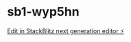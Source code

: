 # sb1-wyp5hn

[Edit in StackBlitz next generation editor ⚡️](https://stackblitz.com/~/github.com/rnordone/sb1-wyp5hn)